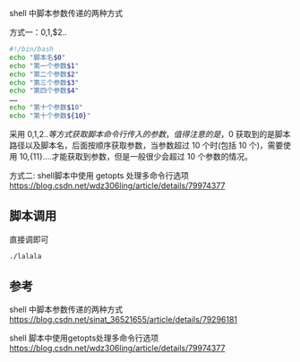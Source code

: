 shell 中脚本参数传递的两种方式

方式一：$0,$1,$2..

```sh
#!/bin/bash
echo "脚本名$0"
echo "第一个参数$1"
echo "第二个参数$2"
echo "第三个参数$3"
echo "第四个参数$4"
……
echo "第十个参数$10"
echo "第十个参数${10}"
```

采用 $0,$1,$2..等方式获取脚本命令行传入的参数，值得注意的是，$0 获取到的是脚本路径以及脚本名，后面按顺序获取参数，当参数超过 10 个时(包括 10 个)，需要使用 ${10},${11}....才能获取到参数，但是一般很少会超过 10 个参数的情况。

方式二: shell脚本中使用 getopts 处理多命令行选项
https://blog.csdn.net/wdz306ling/article/details/79974377

## 脚本调用

直接调即可

```sh
./lalala
```

## 参考

shell 中脚本参数传递的两种方式
<https://blog.csdn.net/sinat_36521655/article/details/79296181>

shell 脚本中使用getopts处理多命令行选项
<https://blog.csdn.net/wdz306ling/article/details/79974377>
